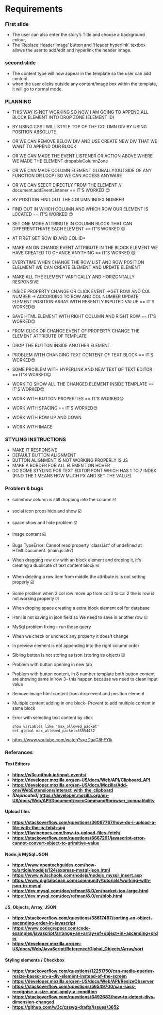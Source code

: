 
# Requirements
### First slide
 - The user can also enter the story’s Title and choose a background colour,
 - The ‘Replace Header Image’ button and ‘Header hyperlink’ textbox allows the user to add/edit and hyperlink the header image.
### second slide
 - The content type will now appear in the template so the user can add content.
 - when the user clicks outside any content/image box within the template, it will go to normal mode.





### PLANNING 
 - THIS WAY IS NOT WORKING SO NOW I AM GOING TO APPEND ALL BLOCK ELEMENT INTO DROP ZONE (ELEMENT ID)
 - BY USING CSS I WILL STYLE TOP OF THE COLUMN DIV BY USING POSITION ABSOLUTE 
 - OR WE CAN REMOVE BELOW DIV AND USE CREATE NEW DIV THAT WE WANT TO APPEND OUR BLOCK

 - OR WE CAN MADE THE EVENT LISTENER OR ACTION ABOVE WHERE WE MADE THE ELEMENT dropableColumnZone

 - OR WE CAN MADE COLUMN ELEMENT GLOBALLY(OUTSIDE OF ANY FUNCTION OR LOOP) SO WE CAN ACCESS ANYWARE 
 - OR WE CAN SEECT DIRECTLY FROM THE ELEMENT // document.addEventListener   == IT'S WORKED 😊



 - BY POSITION FIND OUT THE COLUMN INDEX NUMBER 
 - FIND OUT IN WHICH COLUMN AND WHICH ROW OUR ELEMENT IS LOCATED   == IT'S WORKED 😊
 - SET ONE MORE ATTRIBUTE IN COLUMN BLOCK THAT CAN DIFFERENTTHIATE EACH ELEMENT   == IT'S WORKED 😊




 - AT FIRST GET ROW ID AND COL ID*
 
 
 - MAKE AN ON CHANGE EVENT ATTRIBUTE IN THE BLOCK ELEMENT WE HAVE CREATED TO CHANGE ANYTHING   == IT'S WORKED 😊
 - EVERYTIME WHEN CHANGE THE ROW LIST AND ROW POSITION ELELMENT WE CAN CREATE ELEMENT AND UPDATE ELEMENT

 - MAKE ALL THE ELEMENT VARTICALLY AND HORIZONTALLY RESPONSIVE






 - INSIDE PROPERTY CHANGE OR CLICK EVENT ->GET ROW AND COL NUMBER -> ACCORDING TO ROW AND COL NUMBER UPDATE ELEMENT POSITION ARRAY WITH RESENTLY INPUTED VALUE   == IT'S WORKED😊
 - SAVE HTML ELEMENT WITH RIGHT COLUMN AND RIGHT ROW    == IT'S WORKED😊
 - FROM CLICK OR CHANGE EVENT OF PROPERTY CHANGE THE ELEMENT ATTRIBUTE OF TEMPLATE 
 - DROP THE BUTTON INSIDE ANOTHER ELEMENT 






 - PROBLEM WITH CHANGING TEXT CONTENT OF TEXT BLOCK   == IT'S WORKED😊
 - SOME PROBLEM WITH HYPERLINK AND NEW TEXT OF TEXT EDITOR  == IT'S WORKED😊
 - WORK TO SHOW ALL THE CHANGED ELEMENT INSIDE TEMPLATE  == IT'S WORKED😊
 - WORK WITH BUTTON PROPERTIES  == IT'S WORKED😊
 - WORK WITH SPACING == IT'S WORKED😊
 - WORK WITH ROW UP AND DOWN



 - WORK WITH IMAGE 




### STYLING INSTRUCTIONS 
 - MAKE IT RESPONSIVE
 - DEFAULT BUTTON ALIGNMENT
 - BUTTON ALIGNMENT IS NOT WORKING PROPERLY IS JS
 - MAKE A BORDER FOR ALL ELEMENT ON HOVER
 - DO SOME STYLING FOR TEXT EDITOR FONT WHICH HAS 1 TO 7 INDEX (FIND THE 1 MEANS HOW MUCH PX AND SET THE VALUE)





 ### Problem & bugs
 - somehow column is still dropping into the column ☑️
 - social  icon props hide and show ☑️
 - space show and hide problem  ☑️
 - Image content ☑️
 - Bugs TypeError: Cannot read property 'classList' of undefined at HTMLDocument.<anonymous> (main.js:597)
 - When dragging row div with an block element and droping it, it's creating a duplicate of text content block ☑️
 - When deleting a row item from middle the attribute is is not setting properly ☑️
 - Some problem when 3 col row move up from col 3 to cal 2 the is row is not working properly ☑
 - When droping space creating a extra block element col for database
 - Html is not saving in json field so We need to save in another row ☑
 - MySql problem fixing - run those query
 - When we check or uncheck any property it does't change
 
 - In preview element is not appending into the right column order 
 - Sibling button is not storing as json (storing as object) ☑
 - Problem with button opening in new tab
 - Problem with button content, in 8 number template both button content are showing same  in row 3- this happen because we need to clean input value
 - Remove image html content from drop event and position element
 - Multiple content adding in one block- Prevent to add multiple content in same block 
 - Error with selecting text content by click

    ```
    show variables like 'max_allowed_packet'
    set global max_allowed_packet=33554432
    ```

 - https://www.youtube.com/watch?v=zDaaG8hFYlk



### Referances

#### Text Editors
 - __https://w3c.github.io/input-events/__
 - __https://developer.mozilla.org/en-US/docs/Web/API/Clipboard_API__
 - __https://developer.mozilla.org/en-US/docs/Mozilla/Add-ons/WebExtensions/Interact_with_the_clipboard__
 - __*[Depricated]* https://developer.mozilla.org/en-US/docs/Web/API/Document/execCommand#browser_compatibility__

#### Upload files
 - __https://stackoverflow.com/questions/36067767/how-do-i-upload-a-file-with-the-js-fetch-api__
 - __https://flaviocopes.com/how-to-upload-files-fetch/__
 - __https://stackoverflow.com/questions/6667291/javascript-error-cannot-convert-object-to-primitive-value__

#### Node.js MySql JSON
 - __https://www.opentechguides.com/how-to/article/nodejs/124/express-mysql-json.html__
 - __https://www.w3schools.com/nodejs/nodejs_mysql_insert.asp__
 - __https://www.digitalocean.com/community/tutorials/working-with-json-in-mysql__
 - __https://dev.mysql.com/doc/refman/8.0/en/packet-too-large.html__
 - __https://dev.mysql.com/doc/refman/8.0/en/blob.html__

#### JS, Objects, Array, JSON
 - __https://stackoverflow.com/questions/38617467/sorting-an-object-ascending-order-in-javascript__
 - __https://www.codegrepper.com/code-examples/javascript/arrange+an+array+of+object+in+ascending+order__
 - __https://developer.mozilla.org/en-US/docs/Web/JavaScript/Reference/Global_Objects/Array/sort__

#### Styling elements / Checkbox
 - __https://stackoverflow.com/questions/12251750/can-media-queries-resize-based-on-a-div-element-instead-of-the-screen__
 - __https://developer.mozilla.org/en-US/docs/Web/API/ResizeObserver__
 - __https://stackoverflow.com/questions/56549700/can-sass-recognise-a-size-and-apply-a-condition__
 - __https://stackoverflow.com/questions/6492683/how-to-detect-divs-dimension-changed__
 - __https://github.com/w3c/csswg-drafts/issues/3852__


